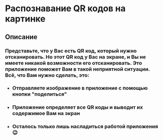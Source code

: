 # Распознавание QR кодов на картинке

## Описание

### Представьте, что у Вас есть QR код, который нужно отсканировать. Но этот QR код у Вас на экране, и Вы не имеете никакой возможности его отсканировать. Это приложение поможет Вам в такой неприятной ситуации. Всё, что Вам нужно сделать, это:
  
* ### Отправляете изображение в приложение с помощью кнопки "поделиться"

* ### Приложение определяет все QR коды и выводит их содержимое Вам на экран

* ### Осталось только лишь насладиться работой приложения 😉
